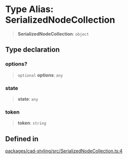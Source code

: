 # Type Alias: SerializedNodeCollection

> **SerializedNodeCollection**: `object`

## Type declaration

### options?

> `optional` **options**: `any`

### state

> **state**: `any`

### token

> **token**: `string`

## Defined in

[packages/cad-styling/src/SerializedNodeCollection.ts:4](https://github.com/cognitedata/reveal/blob/3aaed3491dba3f4ba9ecd87f495d35383cc73a1d/viewer/packages/cad-styling/src/SerializedNodeCollection.ts#L4)
